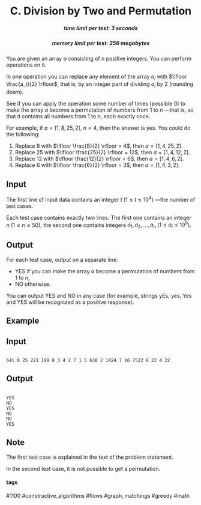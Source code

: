 <h1 style='text-align: center;'> C. Division by Two and Permutation</h1>

<h5 style='text-align: center;'>time limit per test: 3 seconds</h5>
<h5 style='text-align: center;'>memory limit per test: 256 megabytes</h5>

You are given an array $a$ consisting of $n$ positive integers. You can perform operations on it.

In one operation you can replace any element of the array $a_i$ with $\lfloor \frac{a_i}{2} \rfloor$, that is, by an integer part of dividing $a_i$ by $2$ (rounding down).

See if you can apply the operation some number of times (possible $0$) to make the array $a$ become a permutation of numbers from $1$ to $n$ —that is, so that it contains all numbers from $1$ to $n$, each exactly once.

For example, if $a = [1, 8, 25, 2]$, $n = 4$, then the answer is yes. You could do the following:

1. Replace $8$ with $\lfloor \frac{8}{2} \rfloor = 4$, then $a = [1, 4, 25, 2]$.
2. Replace $25$ with $\lfloor \frac{25}{2} \rfloor = 12$, then $a = [1, 4, 12, 2]$.
3. Replace $12$ with $\lfloor \frac{12}{2} \rfloor = 6$, then $a = [1, 4, 6, 2]$.
4. Replace $6$ with $\lfloor \frac{6}{2} \rfloor = 3$, then $a = [1, 4, 3, 2]$.
## Input

The first line of input data contains an integer $t$ ($1 \le t \le 10^4$) —the number of test cases.

Each test case contains exactly two lines. The first one contains an integer $n$ ($1 \le n \le 50$), the second one contains integers $a_1, a_2, \dots, a_n$ ($1 \le a_i \le 10^9$).

## Output

For each test case, output on a separate line:

* YES if you can make the array $a$ become a permutation of numbers from $1$ to $n$,
* NO otherwise.

You can output YES and NO in any case (for example, strings yEs, yes, Yes and YES will be recognized as a positive response).

## Example

## Input


```

641 8 25 221 199 8 3 4 2 7 1 5 638 2 1424 7 16 7522 6 22 4 22
```
## Output


```

YES
NO
YES
NO
NO
YES

```
## Note

The first test case is explained in the text of the problem statement.

In the second test case, it is not possible to get a permutation.



#### tags 

#1100 #constructive_algorithms #flows #graph_matchings #greedy #math 